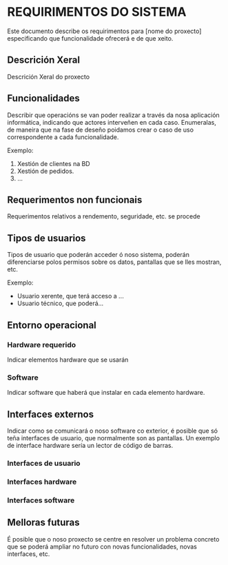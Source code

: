 # REQUIRIMENTOS DO SISTEMA
Este documento describe os requirimentos para \[nome do proxecto\] especificando que funcionalidade ofrecerá e de que xeito.

## Descrición Xeral

Descrición Xeral do proxecto

## Funcionalidades

Describir que operacións se van poder realizar a través da nosa aplicación informática, indicando que actores interveñen en cada caso.
Enumeralas, de maneira que na fase de deseño poidamos crear o caso de uso correspondente a cada funcionalidade.

Exemplo:
 1. Xestión de clientes na BD
 2. Xestión de pedidos.
 3. ...
 
## Requerimentos non funcionais

Requerimentos relativos a rendemento, seguridade, etc. se procede

## Tipos de usuarios

Tipos de usuario que poderán acceder ó noso sistema, poderán diferenciarse polos permisos sobre os datos, pantallas que se lles mostran, etc.

Exemplo:
  * Usuario xerente, que terá acceso a ...
  * Usuario técnico, que poderá...
 
## Entorno operacional

### Hardware requerido

Indicar elementos hardware que se usarán

### Software

Indicar software que haberá que instalar en cada elemento hardware.

## Interfaces externos

Indicar como se comunicará o noso software co exterior, é posible que só teña interfaces de usuario, que normalmente son as pantallas. Un exemplo de interface hardware sería un lector de código de barras.

### Interfaces de usuario


### Interfaces hardware


### Interfaces software


## Melloras futuras

É posible que o noso proxecto se centre en resolver un problema concreto que se poderá ampliar no futuro con novas funcionalidades, novas interfaces, etc.

